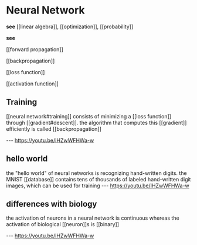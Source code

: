 # Neural Network

**see** [[linear algebra]], [[optimization]], [[probability]]

**see**

[[forward propagation]]

[[backpropagation]]

[[loss function]]

[[activation function]]

## Training

[[neural network#training]] consists of minimizing a [[loss function]] through [[gradient#descent]]. the algorithm that computes this [[gradient]] efficiently is called [[backpropagation]]

--- <https://youtu.be/IHZwWFHWa-w>

## hello world

the "hello world" of neural networks is recognizing hand-written digits. the MNIST [[database]] contains tens of thousands of labeled hand-written digit images, which can be used for training --- <https://youtu.be/IHZwWFHWa-w>

## differences with biology

the activation of neurons in a neural network is continuous whereas the activation of biological [[neuron]]s is [[binary]]

--- <https://youtu.be/IHZwWFHWa-w>
